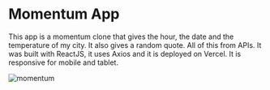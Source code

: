 # Momentum App

This app is a momentum clone that gives the hour, the date and the temperature of my city. It also gives a random quote. All of this from APIs. It was built with ReactJS, it uses Axios and it is deployed on Vercel. It is responsive for mobile and tablet.

![momentum](https://github.com/SALVADORPOETA/Momentum-sm/assets/71913145/aea40caf-0700-4014-b300-b49f1060e0b5)
